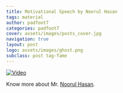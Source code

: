 ```yaml
---
title: Motivational Speech by Noorul Hasan
tags: material
author: padfoot7
categories: padfoot7
cover: assets/images/posts_cover.jpg
navigation: true
layout: post
logo: assets/images/ghost.png
subclass: post tag-fame
---
```


[![Video](https://img.youtube.com/vi/RUQsrk99lGM/0.jpg)](https://www.youtube.com/watch?v=RUQsrk99lGM)

Know more about Mr. [Noorul Hasan](/amu2ias/noorul-hasan).